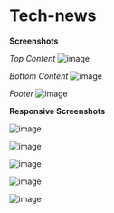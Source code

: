 # Tech-news


**Screenshots**

*Top Content*
![image](https://user-images.githubusercontent.com/40519064/111024657-ef13cb00-841a-11eb-9d61-7d01845c4c6b.png)

*Bottom Content*
![image](https://user-images.githubusercontent.com/40519064/111024715-35692a00-841b-11eb-92c2-a92f47c40aef.png)

*Footer*
![image](https://user-images.githubusercontent.com/40519064/111024725-4154ec00-841b-11eb-9b69-f51fa9e9a4d3.png)


**Responsive Screenshots**

![image](https://user-images.githubusercontent.com/40519064/111024891-04d5c000-841c-11eb-9475-18186259594b.png)

![image](https://user-images.githubusercontent.com/40519064/111024739-5af63380-841b-11eb-98d8-203a0ca2e7e2.png)

![image](https://user-images.githubusercontent.com/40519064/111024741-647f9b80-841b-11eb-9148-4c43fde8aa4e.png)

![image](https://user-images.githubusercontent.com/40519064/111024746-6c3f4000-841b-11eb-83b8-634419eb1fe7.png)

![image](https://user-images.githubusercontent.com/40519064/111024752-73664e00-841b-11eb-9f55-1890bbcd0ef4.png)
